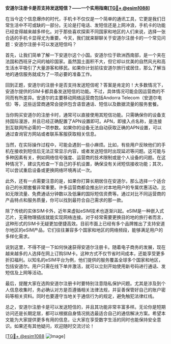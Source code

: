 **安道尔注册卡是否支持发送短信？——一个实用指南[[TG💪+ @esim1088](https://t.me/s/esim1088)]**

在当今这个信息爆炸的时代，手机卡不仅仅是一个简单的通讯工具，它更是我们日常生活中不可或缺的一部分。无论是打电话、发短信还是上网冲浪，手机卡的功能已经变得越来越多样化。对于那些喜欢探索不同国家和地区的人们来说，选择一张合适的手机卡显得尤为重要。今天，我们就来聊聊关于安道尔注册卡的一个常见问题：安道尔注册卡可以发送短信吗？

首先，让我们简单了解一下安道尔这个小国。安道尔位于欧洲西南部，是一个夹在法国和西班牙之间的袖珍国家。虽然国土面积不大，但它却以优美的自然风光和高生活水平吸引了大量游客和移民。如果你计划前往安道尔旅行或居住，那么了解当地的通信服务就成为了一项必要的准备工作。

回到正题，安道尔的注册卡是否支持发送短信呢？答案是肯定的！大多数情况下，安道尔提供的SIM卡都具备发送短信的功能。不过，具体情况可能会因运营商的不同而有所差异。安道尔的主要移动网络运营商包括Andorra Telecom（安道尔电信）等，这些运营商通常会提供包含语音通话、短信以及数据流量的服务套餐。

当你购买安道尔的注册卡时，通常可以直接使用其短信功能。只需确保你的设备支持国际漫游，并且已经正确配置了APN设置即可。APN，即接入点名称，是连接到互联网所必需的一项参数。如果你的设备无法自动获取正确的APN设置，可以通过查询官方网站或者联系客服获取相关信息。

当然，在实际操作过程中，可能会遇到一些小麻烦。比如，有些用户反映他们的手机在接收到短信后无法正常显示内容，或者发送短信时出现延迟等问题。这可能与多种因素有关，例如网络信号强度、运营商的技术限制或是个人设备的问题。在这种情况下，建议先检查一下自己的手机设置，确保没有关闭短信接收功能；其次，可以尝试重启设备或更换网络环境再试一次。

此外，还有一点需要注意的是，如果你打算长期居住在安道尔，那么选择一个适合自己的长期套餐非常重要。许多运营商都会推出针对本地用户的专属优惠活动，比如无限流量、免费通话分钟数以及低廉的国际短信资费等。通过对比不同运营商的产品特点和服务质量，你可以找到最符合自己需求的那一款。

除了传统的实体SIM卡外，近年来虚拟eSIM技术也逐渐兴起。eSIM是一种嵌入式芯片，无需物理插拔就能实现网络连接。对于经常需要更换目的地的旅行者而言，这种形式的SIM卡无疑更加便捷高效。目前市面上已经有多个品牌推出了支持安道尔地区的eSIM产品，它们往往兼容多个国家和地区的网络频段，能够满足用户的多样化需求。

说到这里，不得不提一下如何快速获得安道尔注册卡。随着电子商务的发展，现在越来越多的人选择在网上订购SIM卡。这种方式不仅节省时间成本，还能享受更多折扣福利。以知名的eSIM平台为例，他们提供的服务覆盖全球多个国家和地区，包括安道尔。用户只需在线下单并激活，就可以立刻开始使用新号码进行通话、发短信及上网等活动。

最后，提醒大家在选购安道尔注册卡时要特别注意隐私保护问题。尤其是涉及到个人信息收集时，务必确认对方是否遵循相关法律法规，并妥善保管好自己的账户密码等相关资料。同时也要遵守当地关于通信行为的规定，避免触犯法律红线。

总之，安道尔注册卡是可以发送短信的，并且其功能非常丰富多样。无论你是短期访问还是长期定居，都可以根据自身情况挑选最适合自己的通信解决方案。希望本文能为大家提供更多有用的信息，让大家在享受数字生活的同时也能保持安全意识。如果还有其他疑问，欢迎随时交流讨论！

[[TG💪+ @esim1088](https://t.me/s/esim1088) ![Image](https://i.postimg.cc/4NQfJmqS/Snipaste-2025-05-13-00-14-12.png)]